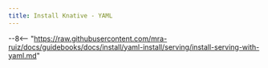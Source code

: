 ```yaml
---
title: Install Knative - YAML
---
```


--8<-- "https://raw.githubusercontent.com/mra-ruiz/docs/guidebooks/docs/install/yaml-install/serving/install-serving-with-yaml.md"